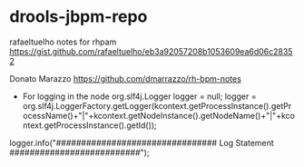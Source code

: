 # drools-jbpm-repo


rafaeltuelho notes for rhpam
https://gist.github.com/rafaeltuelho/eb3a92057208b1053609ea6d06c28352


Donato Marazzo
https://github.com/dmarrazzo/rh-bpm-notes


* For logging in the node
org.slf4j.Logger logger = null;
logger = org.slf4j.LoggerFactory.getLogger(kcontext.getProcessInstance().getProcessName()+"|"+kcontext.getNodeInstance().getNodeName()+"|"+kcontext.getProcessInstance().getId());

logger.info("################################ Log Statement ##########################");

